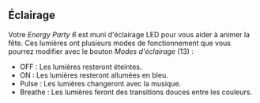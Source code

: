## Éclairage

Votre *Energy Party 6* est muni d'éclairage LED pour vous aider à animer la fête. Ces lumières ont plusieurs modes de fonctionnement que vous pourrez modifier avec le bouton *Modes d'éclairage* (13) :

  - OFF : Les lumières resteront éteintes.
  - ON : Les lumières resteront allumées en bleu.
  - Pulse : Les lumières changeront avec la musique.
  - Breathe : Les lumières feront des transitions douces entre les couleurs.
